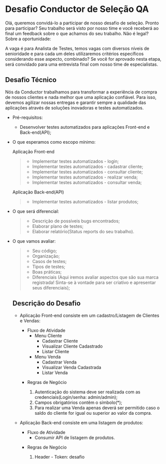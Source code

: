 # Desafio Conductor de Seleção QA

Olá, queremos convidá-lo a participar de nosso desafio de seleção. Pronto para participar? Seu trabalho será visto por nosso time e você receberá ao final um feedback sobre o que achamos do seu trabalho. Não é legal?
Sobre a oportunidade:

A vaga é para Analista de Testes, temos vagas com diversos níveis de senioridade e para cada um deles utilizaremos critérios específicos considerando esse aspecto, combinado? Se você for aprovado nesta etapa, será convidado para uma entrevista final com nosso time de especialistas.

## Desafio Técnico

Nós da Conductor trabalhamos para transformar a experiência de compra de nossos clientes e nada melhor que uma aplicação confiável. Para isso, devemos agilizar nossas entregas e garantir sempre a qualidade das aplicações através de soluções inovadoras e testes automatizados.

- Pré-requisitos:

    * Desenvolver testes automatizados para aplicações Front-end e Back-end(API);

- O que esperamos como escopo mínimo:

    Aplicação Front-end
	
	> * Implementar testes automatizados - login;
    > * Implementar testes automatizados - cadastrar cliente;
	> * Implementar testes automatizados - consultar cliente;
	> * Implementar testes automatizados - realizar venda;
	> * Implementar testes automatizados - consultar venda;

    Aplicação Back-end(API)			
		
	> * Implementar testes automatizados - listar produtos;

- O que será diferencial:

    > * Descrição de possíveis bugs encontrados;
    > * Elaborar plano de testes;
    > * Elaborar relatório(Status reports do seu trabalho).
    
- O que vamos avaliar:

    > * Seu código; 
    > * Organização;
	> * Casos de testes;
	> * Tipos de testes;
    > * Boas práticas;
    > * Diferenciais (Aqui iremos avaliar aspectos que são sua marca registrada! Sinta-se à vontade para ser criativo e apresentar seus diferenciais);    
	
	## Descrição do Desafio
	
	- Aplicação Front-end consiste em um cadastro/Listagem de Clientes e Vendas:
	
		+ Fluxo de Atividade
			+ Menu Cliente
				+ Cadastrar Cliente					
				+ Visualizar Cliente Cadastrado
				+ Listar Cliente
			+ Menu Venda
				+ Cadastrar Venda
				+ Visualizar Venda Cadastrada
				+ Listar Venda			
		
		- Regras de Negócio
		
			1. Autenticação do sistema deve ser realizada com as credenciais(Login/senha: admin/admin);
			2. Campos obrigatórios contêm o símbolo(*);
			3. Para realizar uma Venda apenas deverá ser permitido caso o saldo do cliente for igual ou superior ao valor da compra.		
			
	- Aplicação Back-end consiste em uma listagem de produtos:
	
		+ Fluxo de Atividade
			+ Consumir API de listagem de produtos.	
			
		- Regras de Negócio
			
			1. Header - Token: desafio

